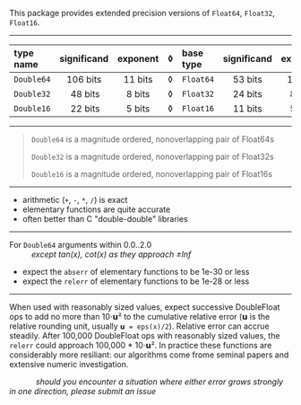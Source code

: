 This package provides extended precision versions of `Float64`, `Float32`, `Float16`.

----

| type name   | significand   | exponent       |◊| base type |significand | exponent      |
|:------------|:-------------:|:--------------:|:-:|:----------|:----------:|:-------------:|
| `Double64`  | 106 bits      | 11 bits        |◊| `Float64` | 53 bits    | 11 bits       |
| `Double32`  | &nbsp;48 bits | 8 bits   |◊| `Float32` | 24 bits    | 8 bits  |
| `Double16`  | &nbsp;22 bits | 5 bits   |◊| `Float16` | 11 bits    | 5 bits  |


----

> `Double64` is a magnitude ordered, nonoverlapping pair of Float64s
>
> `Double32` is a magnitude ordered, nonoverlapping pair of Float32s
>
> `Double16` is a magnitude ordered, nonoverlapping pair of Float16s

----

- arithmetic (`+`, `-`, `*`, `/`) is exact
- elementary functions are quite accurate
- often better than C "double-double" libraries

----

For `Double64` arguments within 0.0..2.0   
&nbsp; &nbsp; &nbsp; &nbsp; &nbsp; _except tan(x), cot(x) as they approach ±Inf_
- expect the `abserr` of elementary functions to be 1e-30 or less
- expect the `relerr` of elementary functions to be 1e-28 or less

----

When used with reasonably sized values, expect successive DoubleFloat ops to add no more than 10⋅𝘂²
to the cumulative relative error (𝘂 is the relative rounding unit, usually `𝘂 = eps(x)/2`).
Relative error can accrue steadily. After 100,000 DoubleFloat ops with reasonably sized values,
the `relerr` could approach 100,000 * 10⋅𝘂². In practice these functions are considerably
more resiliant: our algorithms come frome seminal papers and extensive numeric investigation.

&nbsp;
&nbsp; &nbsp; &nbsp; &nbsp; &nbsp; _should you encounter a situation where either error grows
   strongly in one direction, please submit an issue_
